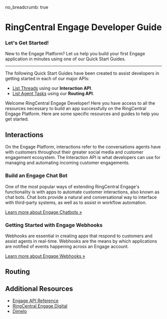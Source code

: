 no_breadcrumb: true

# RingCentral Engage Developer Guide

<div class="jumbotron pt-1">
  <h3 class="display-5">Let's Get Started!</h3>
  <p class="lead">New to the Engage Platform? Let us help you build your first Engage application in minutes using one of our Quick Start Guides.</p>
  <hr class="my-4">
  <p>The following Quick Start Guides have been created to assist developers in getting started in each of our major APIs:</p>
  <ul>
    <li><a href="./interactions/quick-start/">List Threads</a> using our <strong>Interaction API</strong>.</li> 
    <li><a href="./routing/quick-start/">List Agent Tasks</a> using our <strong>Routing API</strong>.</li> 
  </ul>
  <!--<p>Not a programmer? <a href="./basics/explorer/">Try out the API with no programming</a>.</p>-->
</div>

Welcome RingCentral Engage Developer! Here you have access to all the resources necessary to build an app successfully on the RingCentral Engage Platform. Here are some specific resources and guides to help you get started.

## Interactions

On the Engage Platform, interactions refer to the conversations agents have with customers throughout their greater social media and customer engagement ecosystem. The Interaction API is what developers can use for managing and automating incoming customer engagements. 

### Build an Engage Chat Bot

One of the most popular ways of extending RingCentral Engage's functionality is with apps to automate customer interactions, also known as chat bots. Chat bots provide a natural and conversational way to interface with third-party systems, as well as to assist in workflow automation.

<a class="btn btn-primary" href="./interactions/chatbots/overview/">Learn more about Engage Chatbots &raquo;</a>

### Getting Started with Engage Webhooks

Webhooks are essential in creating apps that respond to customers and assist agents in real-time. Webhooks are the means by which applications are notified of events happening across an Engage account. 

<a class="btn btn-primary" href="./webhooks/overview/">Learn more about Engage Webhooks &raquo;</a>

## Routing

## Additional Resources

* [Engage API Reference](https://developers.ringcentral.com/engage/api-reference/)
* [RingCentral Engage Digital](https://www.ringcentral.com/digital-customer-engagement.html)
* [Dimelo](https://www.dimelo.com/en/)
